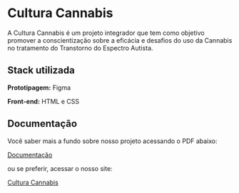 
# Cultura Cannabis

A Cultura Cannabis é um projeto integrador que tem como objetivo promover a conscientização sobre a eficácia e desafios do uso
da Cannabis no tratamento do Transtorno do Espectro Autista.





## Stack utilizada

**Prototipagem:** Figma

**Front-end:** HTML e CSS



## Documentação

Você saber mais a fundo sobre nosso projeto acessando o PDF abaixo:

[Documentação](https://drive.google.com/file/d/1kFUv6jHUU0niU49GW3DERapAYdtan5ho/view?usp=sharing)

ou se preferir, acessar o nosso site:

[Cultura Cannabis](https://ariaalves.github.io/cultura-cannabis/)
